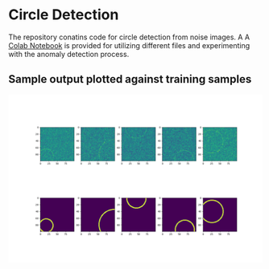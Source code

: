# Circle Detection

The repository conatins code for circle detection from noise images. A 
A [Colab Notebook](https://github.com/TapasKumarDutta1/circle_detection/blob/main/demo.ipynb) is provided for utilizing different files and experimenting with the anomaly detection process.

## Sample output plotted against training samples
![images](img/sample_output.png)
